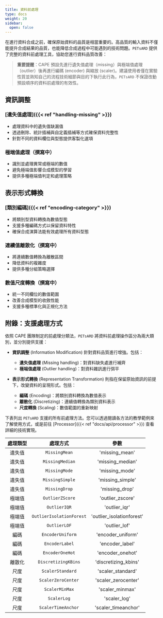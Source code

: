 ```yaml
---
title: 資料前處理
type: docs
weight: 20
sidebar:
  open: false
---
```



在進行資料合成之前，確保原始資料的品質是相當重要的。高品質的輸入資料不僅能提升合成結果的品質，也能降低合成過程中可能遇到的技術問題。`PETsARD` 提供了完整的資料前處理工具，協助您進行資料品質改善：

> **重要提醒**：CAPE 預設先進行遺失值處理（missing）與極端值處理（outlier）後再進行編碼 (encoder) 與縮放 (scaler)。建議使用者僅在實驗性質並熟知自己的流程技術細節與目的下執行此行為，`PETsARD` 不保證改動預設順序的資料前處理的有效性。

## 資訊調整

### [遺失值處理]({{< ref "handling-missing" >}})

- 處理資料中的遺失值缺漏值
- 透過刪除、統計插補與自定義插補等方式確保資料完整性
- 針對不同的資料欄位與型態提供客製化選項

<!-- [極端值處理](./handling-outliers) -->
### 極端值處理（撰寫中）

- 識別並處理異常或極端的數值
- 避免極端值影響合成模型的學習
- 提供多種極端值判定和處理策略

## 表示形式轉換

### [類別編碼]({{< ref "encoding-category" >}})

- 將類別型資料轉換為數值型態
- 支援多種編碼方式以保留資料特性
- 確保合成演算法能有效處理所有資料型態

<!-- [連續值離散化](./discretizing-continuous) -->
### 連續值離散化（撰寫中）

- 將連續數值轉換為離散區間
- 降低資料的複雜度
- 提供多種分組策略選擇

<!-- [數值尺度轉換](./scaling-numeric) -->
### 數值尺度轉換（撰寫中）

- 統一不同欄位的數值範圍
- 改善合成模型的收斂性能
- 支援多種標準化與正規化方法

## 附錄：支援處理方式

依照 CAPE 團隊制定的前處理分類法，`PETsARD` 將資料前處理操作區分為兩大類別，並分別提供支援：


- **資訊調整** (Information Modification) 針對資料品質進行增強。包括：
  - **遺失值處理** (Missing handling)：對資料缺失處進行補齊
  - **極端值處理** (Outlier handling)：對資料雜訊進行弭平

- **表示形式轉換** (Representation Transformation) 則指在保留原始資訊的前提下，改變資料的呈現形式。包括：
  - **編碼** (Encoding)：將類別資料轉換為數值表示
  - **離散化** (Discretizing)：連續值轉換為類別資料表示
  - **尺度轉換** (Scaling)：數值範圍的重新映射

下表列出 `PETsARD` 支援的所有前處理方法。您可以透過閱讀各方法的教學範例來了解使用方式，或是前往 [Processor]({{< ref "docs/api/processor" >}}) 查看詳細的技術實現。

| 處理類型 | 處理方式 | 參數 |
| :---: | :---: | :---: |
| 遺失值 | `MissingMean`   | 'missing_mean'   |
| 遺失值 | `MissingMedian` | 'missing_median' |
| 遺失值 | `MissingMode`   | 'missing_mode'   |
| 遺失值 | `MissingSimple` | 'missing_simple' |
| 遺失值 | `MissingDrop`   | 'missing_drop'   |
| 極端值 | `OutlierZScore`          | 'outlier_zscore'          |
| 極端值 | `OutlierIQR`             | 'outlier_iqr'             |
| 極端值 | `OutlierIsolationForest` | 'outlier_isolationforest' |
| 極端值 | `OutlierLOF`             | 'outlier_lof'             |
| 編碼 | `EncoderUniform` | 'encoder_uniform' |
| 編碼 | `EncoderLabel`   | 'encoder_label'   |
| 編碼 | `EncoderOneHot`  | 'encoder_onehot'  |
| 離散化 | `DiscretizingKBins` | 'discretizing_kbins' |
| 尺度 | `ScalerStandard`   | 'scaler_standard'   |
| 尺度 | `ScalerZeroCenter` | 'scaler_zerocenter' |
| 尺度 | `ScalerMinMax`     | 'scaler_minmax'     |
| 尺度 | `ScalerLog`        | 'scaler_log'        |
| 尺度 | `ScalerTimeAnchor` | 'scaler_timeanchor' |